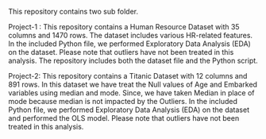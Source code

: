 This repository contains two sub folder.

Project-1 : This repository contains a Human Resource Dataset with 35 columns and 1470 rows. The dataset includes various HR-related features. In the included Python file, we performed Exploratory Data Analysis (EDA) on the dataset. Please note that outliers have not been treated in this analysis. The repository includes both the dataset file and the Python script.

Project-2: This repository contains a Titanic Dataset with 12 columns and 891 rows. In this dataset we have treat the Null values of Age and Embarked variables using median and mode. Since, we have taken Median in place of mode because median is not impacted by the Outliers. In the included Python file, we performed Exploratory Data Analysis (EDA) on the dataset and performed the OLS model. Please note that outliers have not been treated in this analysis.
